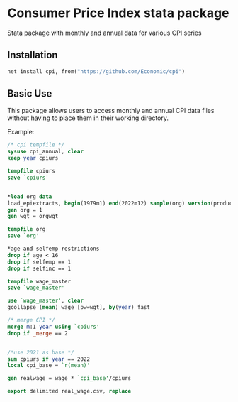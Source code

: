 # Consumer Price Index stata package
Stata package with monthly and annual data for various CPI series

## Installation
```stata
net install cpi, from("https://github.com/Economic/cpi")
```

## Basic Use
This package allows users to access monthly and annual CPI data files without having to place them in their working directory.


Example:
```stata
/* cpi tempfile */
sysuse cpi_annual, clear
keep year cpiurs

tempfile cpiurs
save `cpiurs'


*load org data
load_epiextracts, begin(1979m1) end(2022m12) sample(org) version(production)
gen org = 1
gen wgt = orgwgt

tempfile org
save `org'

*age and selfemp restrictions
drop if age < 16
drop if selfemp == 1
drop if selfinc == 1

tempfile wage_master
save `wage_master'

use `wage_master', clear
gcollapse (mean) wage [pw=wgt], by(year) fast

/* merge CPI */
merge m:1 year using `cpiurs'
drop if _merge == 2


/*use 2021 as base */
sum cpiurs if year == 2022
local cpi_base = `r(mean)'

gen realwage = wage * `cpi_base'/cpiurs

export delimited real_wage.csv, replace 

